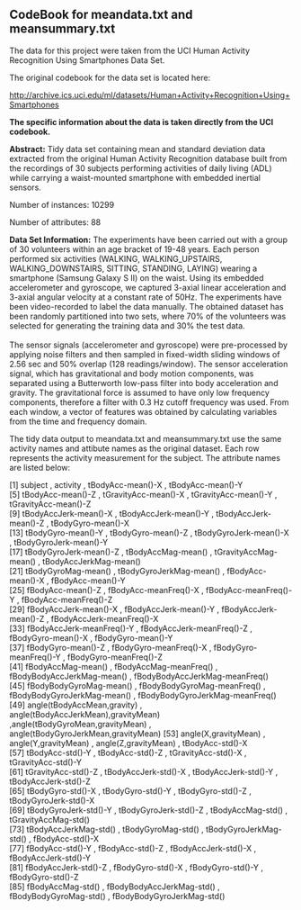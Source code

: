 ## CodeBook for meandata.txt and meansummary.txt

The data for this project were taken from the UCI Human Activity Recognition Using Smartphones Data Set.

The original codebook for the data set is located here:

http://archive.ics.uci.edu/ml/datasets/Human+Activity+Recognition+Using+Smartphones

<b>The specific information about the data is taken directly from the UCI codebook.</b>

<b>Abstract:</b>  Tidy data set containing mean and standard deviation data extracted from the original Human Activity Recognition database built from the recordings of 30 subjects performing activities of daily living (ADL) while carrying a waist-mounted smartphone with embedded inertial sensors.

Number of instances: 10299

Number of attributes:  88

<b>Data Set Information:</b>
The experiments have been carried out with a group of 30 volunteers within an age bracket of 19-48 years. Each person performed six activities (WALKING, WALKING_UPSTAIRS, WALKING_DOWNSTAIRS, SITTING, STANDING, LAYING) wearing a smartphone (Samsung Galaxy S II) on the waist. Using its embedded accelerometer and gyroscope, we captured 3-axial linear acceleration and 3-axial angular velocity at a constant rate of 50Hz. The experiments have been video-recorded to label the data manually. The obtained dataset has been randomly partitioned into two sets, where 70% of the volunteers was selected for generating the training data and 30% the test data. <br><br>The sensor signals (accelerometer and gyroscope) were pre-processed by applying noise filters and then sampled in fixed-width sliding windows of 2.56 sec and 50% overlap (128 readings/window). The sensor acceleration signal, which has gravitational and body motion components, was separated using a Butterworth low-pass filter into body acceleration and gravity. The gravitational force is assumed to have only low frequency components, therefore a filter with 0.3 Hz cutoff frequency was used. From each window, a vector of features was obtained by calculating variables from the time and frequency domain.</br>


The tidy data output to meandata.txt and meansummary.txt use the same activity names and attibute names as the original dataset.  Each row represents the activity measurement for the subject.  The attribute names are listed below:

 [1] subject ,                             activity   ,                          tBodyAcc-mean()-X   ,                 tBodyAcc-mean()-Y                   
 [5] tBodyAcc-mean()-Z ,                   tGravityAcc-mean()-X     ,            tGravityAcc-mean()-Y    ,            tGravityAcc-mean()-Z                
 [9] tBodyAccJerk-mean()-X ,               tBodyAccJerk-mean()-Y  ,              tBodyAccJerk-mean()-Z  ,              tBodyGyro-mean()-X                  
[13] tBodyGyro-mean()-Y   ,                tBodyGyro-mean()-Z  ,                 tBodyGyroJerk-mean()-X   ,           tBodyGyroJerk-mean()-Y              
[17] tBodyGyroJerk-mean()-Z  ,             tBodyAccMag-mean()   ,                tGravityAccMag-mean()    ,            tBodyAccJerkMag-mean()              
[21] tBodyGyroMag-mean()      ,            tBodyGyroJerkMag-mean()  ,            fBodyAcc-mean()-X     ,               fBodyAcc-mean()-Y                   
[25] fBodyAcc-mean()-Z    ,                fBodyAcc-meanFreq()-X    ,            fBodyAcc-meanFreq()-Y   ,             fBodyAcc-meanFreq()-Z               
[29] fBodyAccJerk-mean()-X      ,         fBodyAccJerk-mean()-Y  ,              fBodyAccJerk-mean()-Z   ,             fBodyAccJerk-meanFreq()-X           
[33] fBodyAccJerk-meanFreq()-Y   ,         fBodyAccJerk-meanFreq()-Z     ,       fBodyGyro-mean()-X    ,               fBodyGyro-mean()-Y                  
[37] fBodyGyro-mean()-Z     ,              fBodyGyro-meanFreq()-X      ,        fBodyGyro-meanFreq()-Y     ,          fBodyGyro-meanFreq()-Z              
[41] fBodyAccMag-mean()        ,           fBodyAccMag-meanFreq()      ,         fBodyBodyAccJerkMag-mean()      ,     fBodyBodyAccJerkMag-meanFreq()      
[45] fBodyBodyGyroMag-mean()    ,          fBodyBodyGyroMag-meanFreq()   ,       fBodyBodyGyroJerkMag-mean()   ,       fBodyBodyGyroJerkMag-meanFreq()     
[49] angle(tBodyAccMean,gravity)     ,     angle(tBodyAccJerkMean),gravityMean) ,angle(tBodyGyroMean,gravityMean)   ,  angle(tBodyGyroJerkMean,gravityMean)
[53] angle(X,gravityMean)    ,             angle(Y,gravityMean)   ,              angle(Z,gravityMean)     ,            tBodyAcc-std()-X                    
[57] tBodyAcc-std()-Y    ,                 tBodyAcc-std()-Z      ,               tGravityAcc-std()-X     ,             tGravityAcc-std()-Y                 
[61] tGravityAcc-std()-Z      ,            tBodyAccJerk-std()-X     ,            tBodyAccJerk-std()-Y    ,             tBodyAccJerk-std()-Z                
[65] tBodyGyro-std()-X        ,            tBodyGyro-std()-Y         ,           tBodyGyro-std()-Z         ,           tBodyGyroJerk-std()-X               
[69] tBodyGyroJerk-std()-Y     ,           tBodyGyroJerk-std()-Z    ,           tBodyAccMag-std()       ,            tGravityAccMag-std()                
[73] tBodyAccJerkMag-std()    ,           tBodyGyroMag-std()      ,             tBodyGyroJerkMag-std()    ,           fBodyAcc-std()-X                    
[77] fBodyAcc-std()-Y         ,            fBodyAcc-std()-Z       ,              fBodyAccJerk-std()-X      ,           fBodyAccJerk-std()-Y                
[81] fBodyAccJerk-std()-Z     ,            fBodyGyro-std()-X      ,             fBodyGyro-std()-Y      ,              fBodyGyro-std()-Z                   
[85] fBodyAccMag-std()       ,             fBodyBodyAccJerkMag-std()    ,        fBodyBodyGyroMag-std()     ,          fBodyBodyGyroJerkMag-std()    
